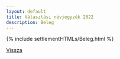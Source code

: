 ```yaml
---
layout: default
title: Választási névjegyzék 2022
description: Beleg
---
```


{% include settlementHTMLs/Beleg.html %}

[Vissza](../)